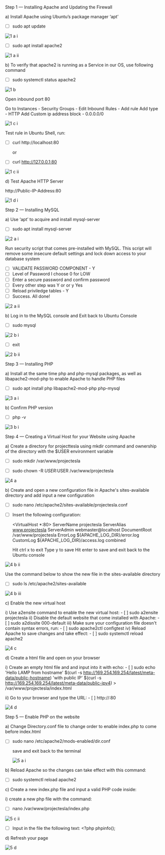 Step 1 — Installing Apache and Updating the Firewall

a) Install Apache using Ubuntu’s package manager ‘apt’

- [ ] sudo apt update 

![1 a i](https://user-images.githubusercontent.com/10243139/115963443-33fd4800-a517-11eb-88ce-f8d4e19d8b34.jpg)

- [ ] sudo apt install apache2

![1 a ii](https://user-images.githubusercontent.com/10243139/115963600-ea612d00-a517-11eb-8847-b060bc852ff0.jpg)

b) To verify that apache2 is running as a Service in our OS, use following command
	
- [ ] sudo systemctl status apache2

![1 b](https://user-images.githubusercontent.com/10243139/115963706-7bd09f00-a518-11eb-87e5-66abf48f01e0.jpg)

 Open inbound port 80

Go to Instances - Security Groups - Edit Inbound Rules - Add rule
	   	Add type - HTTP
Add Custom ip address block - 0.0.0.0/0

![1 c i](https://user-images.githubusercontent.com/10243139/115963761-af132e00-a518-11eb-9bd1-799cef78e2a0.jpg)

Test rule in Ubuntu Shell, run: 

- [ ] curl http://localhost:80
		
	or
	
- [ ] curl http://127.0.0.1:80
		
![1 c ii](https://user-images.githubusercontent.com/10243139/115964584-1d59ef80-a51d-11eb-9511-dfff4380e923.jpg)

d) Test Apache HTTP Server

http://Public-IP-Address:80
	
![1 d i](https://user-images.githubusercontent.com/10243139/115964674-82ade080-a51d-11eb-9971-8fe6d5eb4a65.jpg)


Step 2 — Installing MySQL


a) Use ‘apt’ to acquire and install mysql-server

- [ ] sudo apt install mysql-server

![2 a i](https://user-images.githubusercontent.com/10243139/115964804-0bc51780-a51e-11eb-981e-ad4896d6c34f.jpg)

Run security script that comes pre-installed with MySQL. This script will remove some insecure default settings and lock down access to your database system

- [ ] VALIDATE PASSWORD COMPONENT - Y
- [ ] Level of Password I choose 0 for LOW
- [ ] Enter a secure password and confirm password
- [ ] Every other step was Y or or y Yes
- [ ] Reload priviledge tables - Y
- [ ] Success. All done!

![2 a ii](https://user-images.githubusercontent.com/10243139/115964847-40d16a00-a51e-11eb-872a-9f16fec604e5.jpg)


b) Log in to the MySQL console and Exit back to Ubuntu Console

- [ ] sudo mysql	

![2 b i](https://user-images.githubusercontent.com/10243139/115966070-f652ec00-a523-11eb-8a0a-7a60f3fee847.jpg)

- [ ] exit

![2 b ii](https://user-images.githubusercontent.com/10243139/115966079-01a61780-a524-11eb-837e-f034af17f838.jpg)



Step 3 — Installing PHP

a) Install at the same time php and php-mysql packages, as well as libapache2-mod-php to enable Apache to handle PHP files
	
- [ ] sudo apt install php libapache2-mod-php php-mysql 

![3 a i](https://user-images.githubusercontent.com/10243139/115966092-12ef2400-a524-11eb-9ef8-312161cb171a.jpg)


b) Confirm PHP version

- [ ] php -v

![3 b i](https://user-images.githubusercontent.com/10243139/115966106-27cbb780-a524-11eb-8745-2cb9db3def28.jpg)



Step 4 — Creating a Virtual Host for your Website using Apache

a) Create a directory for projecttesla using mkdir command and ownership of the directory with the $USER environment variable
- [ ] sudo mkdir /var/www/projectesla 
	
- [ ] sudo chown -R $USER:$USER /var/www/projectesla 

![4 a](https://user-images.githubusercontent.com/10243139/115966285-c2c49180-a524-11eb-882a-19fd82bfb672.jpg)

b) Create and open a new configuration file in Apache's sites-available directory and add input a new configuration

- [ ] sudo nano /etc/apache2/sites-available/projectesla.conf
	
- [ ] Insert the following configuration:

	<VirtualHost *:80>
    		ServerName projectesla
    		ServerAlias www.projectesla 
    		ServerAdmin webmaster@localhost
    		DocumentRoot /var/www/projectesla
    		ErrorLog ${APACHE_LOG_DIR}/error.log
    		CustomLog ${APACHE_LOG_DIR}/access.log combined
	</VirtualHost>
	
	Hit ctrl x to exit
	Type y to save
	Hit enter to save and exit back to the Ubuntu console
	
![4 b ii](https://user-images.githubusercontent.com/10243139/115966333-01f2e280-a525-11eb-8e65-36eddaba6e0f.jpg)

Use the command below to show the new file in the sites-available directory

- [ ] sudo ls /etc/apache2/sites-available 

![4 b iii](https://user-images.githubusercontent.com/10243139/115966403-50a07c80-a525-11eb-8dd7-0487a724e091.jpg)

c) Enable the new virtual host

i)	Use a2ensite command to enable the new virtual host:
		- [ ] sudo a2ensite projectesla
ii)	Disable the default website that come installed with Apache:
		- [ ] sudo a2dissite 000-default
iii)	Make sure your configuration file doesn't contain syntax errors, run:
		- [ ] sudo apache2ctl configtest
iv)	Reload Apache to save changes and take effect:
		- [ ] sudo systemctl reload apache2

![4 c](https://user-images.githubusercontent.com/10243139/115966467-95c4ae80-a525-11eb-89bf-42c0bd67e397.jpg)

d) Create a html file and open on your browser

i)	Create an empty html file and and input into it with echo:
		- [ ] sudo echo 'Hello LAMP from hostname' $(curl -s http://169.254.169.254/latest/meta-data/public-hostname) 'with public IP' $(curl -s 						http://169.254.169.254/latest/meta-data/public-ipv4) > /var/www/projectesla/index.html
		
ii)	Go to your browser and type the URL:
		- [ ] http://<Public-IP-Address>:80

![4 d](https://user-images.githubusercontent.com/10243139/115966514-d290a580-a525-11eb-9eea-e09c4ba6a3be.jpg)


Step 5 — Enable PHP on the website


a) Change Directory.conf file to change order to enable index.php to come before index.html
	
- [ ] sudo nano /etc/apache2/mods-enabled/dir.conf

	save and exit back to the terminal
	
	![5 a i](https://user-images.githubusercontent.com/10243139/115966547-010e8080-a526-11eb-8018-0cf56380322d.jpg)

b) Reload Apache so the changes can take effect with this command:
		
- [ ] sudo systemctl reload apache2

c) Create a new index.php file and input a valid PHP code inside:

i) create a new php file with the command:

- [ ] nano /var/www/projectesla/index.php

![5 c ii](https://user-images.githubusercontent.com/10243139/115966599-492da300-a526-11eb-84b6-a6bf68a7d047.jpg)

- [ ] Input in the file the following text:
		<?php
		phpinfo();

d) Refresh your page
		
![5 d](https://user-images.githubusercontent.com/10243139/115966604-4fbc1a80-a526-11eb-8582-59b58a7ba8c1.jpg)


